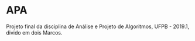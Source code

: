 # APA

Projeto final da disciplina de Análise e Projeto de Algoritmos, UFPB - 2019.1,  divido em dois Marcos.
